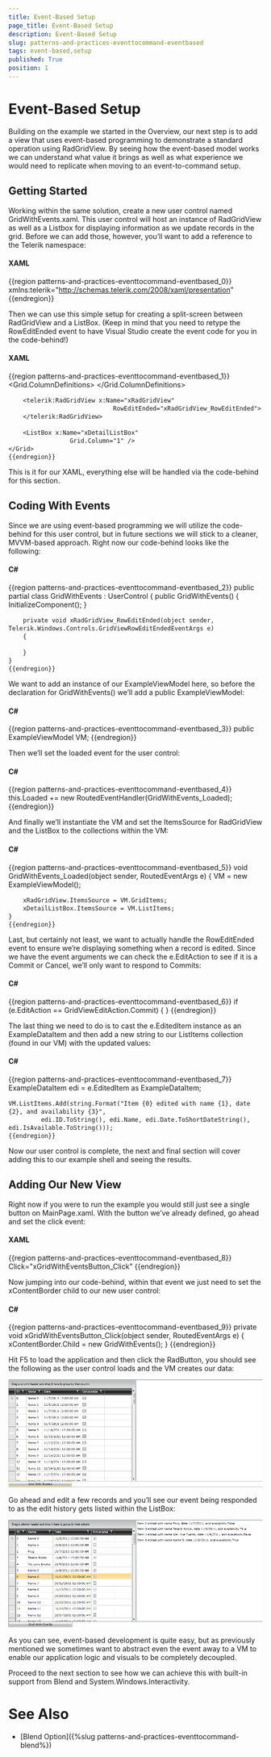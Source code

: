 ```yaml
---
title: Event-Based Setup
page_title: Event-Based Setup
description: Event-Based Setup
slug: patterns-and-practices-eventtocommand-eventbased
tags: event-based,setup
published: True
position: 1
---
```


# Event-Based Setup



Building on the example we started in the Overview, our next step is to add a view that uses event-based programming to demonstrate a standard operation using RadGridView.  By seeing how the event-based model works we can understand what value it brings as well as what experience we would need to replicate when moving to an event-to-command setup.

## Getting Started

Working within the same solution, create a new user control named GridWithEvents.xaml.  This user control will host an instance of RadGridView as well as a Listbox for displaying information as we update records in the grid.  Before we can add those, however, you’ll want to add a reference to the Telerik namespace:

#### __XAML__

{{region patterns-and-practices-eventtocommand-eventbased_0}}
	xmlns:telerik="http://schemas.telerik.com/2008/xaml/presentation"
	{{endregion}}



Then we can use this simple setup for creating a split-screen between RadGridView and a ListBox.  (Keep in mind that you need to retype the RowEditEnded event to have Visual Studio create the event code for you in the code-behind!)

#### __XAML__

{{region patterns-and-practices-eventtocommand-eventbased_1}}
	<Grid x:Name="LayoutRoot"
	          Background="White">
		<Grid.ColumnDefinitions>
			<ColumnDefinition />
			<ColumnDefinition />
		</Grid.ColumnDefinitions>
	
		<telerik:RadGridView x:Name="xRadGridView"
	                             RowEditEnded="xRadGridView_RowEditEnded">
		</telerik:RadGridView>
	
		<ListBox x:Name="xDetailListBox"
	                 Grid.Column="1" />
	</Grid>
	{{endregion}}



This is it for our XAML, everything else will be handled via the code-behind for this section.

## Coding With Events

Since we are using event-based programming we will utilize the code-behind for this user control, but in future sections we will stick to a cleaner, MVVM-based approach.  Right now our code-behind looks like the following:
      

#### __C#__

{{region patterns-and-practices-eventtocommand-eventbased_2}}
	public partial class GridWithEvents : UserControl
	{
		public GridWithEvents()
		{
			InitializeComponent();
		}
	
	
		private void xRadGridView_RowEditEnded(object sender, Telerik.Windows.Controls.GridViewRowEditEndedEventArgs e)
		{
	
		}
	}
	{{endregion}}



We want to add an instance of our ExampleViewModel  here, so before the declaration for GridWithEvents() we’ll add a public ExampleViewModel:

#### __C#__

{{region patterns-and-practices-eventtocommand-eventbased_3}}
	public ExampleViewModel VM;
	{{endregion}}



Then we’ll set the loaded event for the user control:

#### __C#__

{{region patterns-and-practices-eventtocommand-eventbased_4}}
	this.Loaded += new RoutedEventHandler(GridWithEvents_Loaded);
	{{endregion}}



And finally we’ll instantiate the VM and set the ItemsSource for RadGridView and the ListBox to the collections within the VM:

#### __C#__

{{region patterns-and-practices-eventtocommand-eventbased_5}}
	void GridWithEvents_Loaded(object sender, RoutedEventArgs e)
	{
		VM = new ExampleViewModel();
	
		xRadGridView.ItemsSource = VM.GridItems;
		xDetailListBox.ItemsSource = VM.ListItems;
	}
	{{endregion}}



Last, but certainly not least, we want to actually handle the RowEditEnded event to ensure we’re displaying something when a record is edited.  Since we have the event arguments we can check the e.EditAction to see if it is a Commit or Cancel, we’ll only want to respond to Commits:
       

#### __C#__

{{region patterns-and-practices-eventtocommand-eventbased_6}}
	if (e.EditAction == GridViewEditAction.Commit)
	{
	}
	{{endregion}}



The last thing we need to do is to cast the e.EditedItem instance as an ExampleDataItem and then add a new string to our ListItems collection (found in our VM) with the updated values:

#### __C#__

{{region patterns-and-practices-eventtocommand-eventbased_7}}
	ExampleDataItem edi = e.EditedItem as ExampleDataItem;
	 
	VM.ListItems.Add(string.Format("Item {0} edited with name {1}, date {2}, and availability {3}",
			 edi.ID.ToString(), edi.Name, edi.Date.ToShortDateString(), edi.IsAvailable.ToString()));
	{{endregion}}



Now our user control is complete, the next and final section will cover adding this to our example shell and seeing the results.

## Adding Our New View

Right now if you were to run the example you would still just see a single button on MainPage.xaml.  With the button we’ve already defined, go ahead and set the click event:
      

#### __XAML__

{{region patterns-and-practices-eventtocommand-eventbased_8}}
	Click="xGridWithEventsButton_Click"
	{{endregion}}



Now jumping into our code-behind, within that event we just need to set the xContentBorder child to our new user control:

#### __C#__

{{region patterns-and-practices-eventtocommand-eventbased_9}}
	private void xGridWithEventsButton_Click(object sender, RoutedEventArgs e)
	{
		xContentBorder.Child = new GridWithEvents();
	}
	{{endregion}}



Hit F5 to load the application and then click the RadButton, you should see the following as the user control loads and the VM creates our data:

![Event-Based Setup - Grid Loaded](images/Eventtocommand-Eventbased-gridloaded.png)

Go ahead and edit a few records and you’ll see our event being responded to as the edit history gets listed within the ListBox:

![Event-Based Setup - Grid Edited](images/Eventtocommand-Eventbased-gridedited.png)

As you can see, event-based development is quite easy, but as previously mentioned we sometimes want to abstract even the event away to a VM to enable our application logic and visuals to be completely decoupled.
		

Proceed to the next section to see how we can achieve this with built-in support from Blend and System.Windows.Interactivity.
      	

# See Also

 * [Blend Option]({%slug patterns-and-practices-eventtocommand-blend%})
